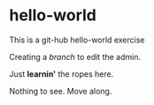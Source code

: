 # hello-world
This is a git-hub hello-world exercise

Creating a *branch* to edit the admin.

Just **learnin'** the ropes here.

Nothing to see. Move along.
